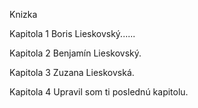 Knizka

Kapitola 1
Boris Lieskovský......

Kapitola 2
Benjamín Lieskovský.

Kapitola 3
Zuzana Lieskovská.

Kapitola 4
Upravil som ti poslednú kapitolu.
